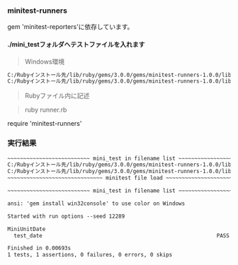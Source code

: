 ### minitest-runners

gem 'minitest-reporters'に依存しています。

#### ./mini_testフォルダへテストファイルを入れます

> Windows環境

```markdown
C:/Rubyインストール先/lib/ruby/gems/3.0.0/gems/minitest-runners-1.0.0/lib/mini_test/mini_test_date.rb
C:/Rubyインストール先/lib/ruby/gems/3.0.0/gems/minitest-runners-1.0.0/lib/mini_test/test_helper.rb
```

> Rubyファイル内に記述

> ruby runner.rb

require 'minitest-runners'

### 実行結果

```markdown
~~~~~~~~~~~~~~~~~~~~~~~~~~ mini_test in filename list ~~~~~~~~~~~~~~~~~~~~~~~~~~
C:/Rubyインストール先/lib/ruby/gems/3.0.0/gems/minitest-runners-1.0.0/lib/mini_test/mini_test_date.rb
C:/Rubyインストール先/lib/ruby/gems/3.0.0/gems/minitest-runners-1.0.0/lib/mini_test/test_helper.rb
~~~~~~~~~~~~~~~~~~~~~~~~~~~~~~ minitest file load ~~~~~~~~~~~~~~~~~~~~~~~~~~~~~~

~~~~~~~~~~~~~~~~~~~~~~~~~~ mini_test in filename list ~~~~~~~~~~~~~~~~~~~~~~~~~~

ansi: 'gem install win32console' to use color on Windows

Started with run options --seed 12289

MiniUnitDate
  test_date                                                       PASS (0.00s)

Finished in 0.00693s
1 tests, 1 assertions, 0 failures, 0 errors, 0 skips
```
